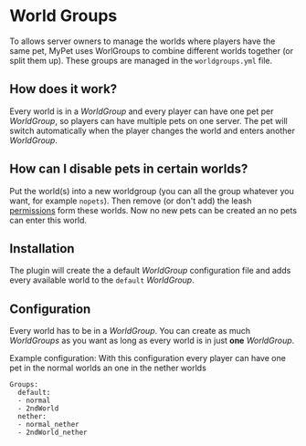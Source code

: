 # World Groups

To allows server owners to manage the worlds where players have the same pet, MyPet uses WorlGroups to combine different worlds together \(or split them up\). These groups are managed in the `worldgroups.yml` file.

## How does it work?

Every world is in a _WorldGroup_ and every player can have one pet per _WorldGroup_, so players can have multiple pets on one server. The pet will switch automatically when the player changes the world and enters another _WorldGroup_.

## How can I disable pets in certain worlds?

Put the world\(s\) into a new worldgroup \(you can all the group whatever you want, for example `nopets`\). Then remove \(or don't add\) the leash [permissions](https://github.com/xXKeyleXx/MyPet-Wiki/tree/07680434e1278c970819d5e9518888598106688b/pages/permissions/README.md#mypet_leash_permissions) form these worlds. Now no new pets can be created an no pets can enter this world.

## Installation

The plugin will create the a default _WorldGroup_ configuration file and adds every available world to the `default` _WorldGroup_.

## Configuration

Every world has to be in a _WorldGroup_. You can create as much _WorldGroups_ as you want as long as every world is in just **one** _WorldGroup_.

Example configuration: With this configuration every player can have one pet in the normal worlds an one in the nether worlds

```text
Groups:
  default:
  - normal
  - 2ndWorld
  nether:
  - normal_nether
  - 2ndWorld_nether
```

